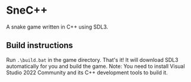# SneC++

A snake game written in C++ using SDL3.

## Build instructions

Run `.\build.bat` in the game directory. That's it! It will download SDL3 automatically for you and build the game.
Note: You need to install Visual Studio 2022 Community and its C++ development tools to build it.
